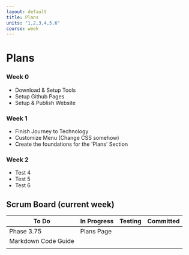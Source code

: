 ```yaml
---
layout: default
title: Plans
units: "1,2,3,4,5,6"
course: week
---
```

# Plans

### Week 0
- Download & Setup Tools
- Setup Github Pages
- Setup & Publish Website

### Week 1
- Finish Journey to Technology
- Customize Menu (Change CSS somehow)
- Create the foundations for the 'Plans' Section

### Week 2
- Test 4
- Test 5
- Test 6


## Scrum Board (current week)

| To Do               | In Progress | Testing | Committed |
|---------------------|-------------|---------|-----------|
| Phase 3.75          | Plans Page  |         |           |
| Markdown Code Guide |             |         |           |
|                     |             |         |           |